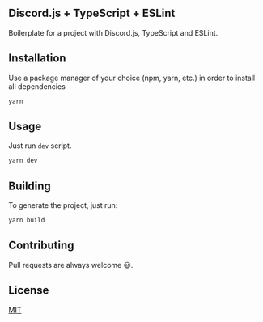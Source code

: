 ## Discord.js + TypeScript + ESLint

Boilerplate for a project with Discord.js, TypeScript and ESLint.

## Installation

Use a package manager of your choice (npm, yarn, etc.) in order to install all dependencies

```bash
yarn
```

## Usage

Just run `dev` script.

```bash
yarn dev
```

## Building

To generate the project, just run:

```bash
yarn build
```

## Contributing

Pull requests are always welcome 😃.

## License

[MIT](https://choosealicense.com/licenses/mit/)
